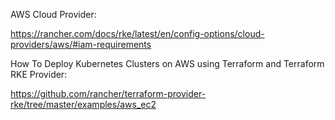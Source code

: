 

AWS Cloud Provider:

https://rancher.com/docs/rke/latest/en/config-options/cloud-providers/aws/#iam-requirements

How To Deploy Kubernetes Clusters on AWS using Terraform and Terraform RKE Provider:

https://github.com/rancher/terraform-provider-rke/tree/master/examples/aws_ec2